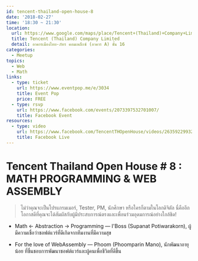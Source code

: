 ```yaml
---
id: tencent-thailand-open-house-8
date: '2018-02-27'
time: '18:30 ~ 21:30'
location:
  url: https://www.google.com/maps/place/Tencent+(Thailand)+Company+Limited/@13.7871852,100.5723683,17z/data=!3m1!4b1!4m5!3m4!1s0x30e29dd2d7bef373:0xda2e847cc72274b4!8m2!3d13.7871852!4d100.574557
  title: Tencent (Thailand) Company Limited
  detail: อาคารเมืองไทย-ภัทร คอมเพล็กซ์ (อาคาร A) ชั้น 16
categories:
  - Meetup
topics:
  - Web
  - Math
links:
  - type: ticket
    url: https://www.eventpop.me/e/3034
    title: Event Pop
    price: FREE
  - type: rsvp
    url: https://www.facebook.com/events/2073397532701007/
    title: Facebook Event
resources:
  - type: video
    url: https://www.facebook.com/TencentTHOpenHouse/videos/2635922993215074/
    title: Facebook Live
---
```


# Tencent Thailand Open House # 8 : MATH PROGRAMMING & WEB ASSEMBLY

> ไม่ว่าคุณจะเป็นโปรแกรมเมอร์, Tester, PM, นักศึกษา หรือใครก็ตามในโลกดิจิตัล นี่คืออีกโอกาสดีที่คุณจะได้สัมผัสกับผู้มีประสบการณ์ตรงและเพื่อนร่วมอุดมการณ์อย่างใกล้ชิด!

- Math <- Abstraction -> Programming — I'Boss (Supanat Potiwarakorn), ผู้มีความเชื่อว่าซอฟต์แวร์ที่ดีเกิดจากทีมงานที่มีความสุข

- For the love of WebAssembly — Phoom (Phoomparin Mano), นักพัฒนาอายุน้อย ที่ชื่นชอบการพัฒนาซอฟต์แวร์และผู้คนเพื่อชีวิตที่ดีขึ้น

